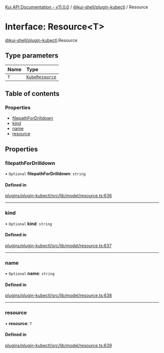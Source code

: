 [Kui API Documentation - v11.0.0](../README.md) / [@kui-shell/plugin-kubectl](../modules/kui_shell_plugin_kubectl.md) / Resource

# Interface: Resource<T\>

[@kui-shell/plugin-kubectl](../modules/kui_shell_plugin_kubectl.md).Resource

## Type parameters

| Name | Type                                                                  |
| :--- | :-------------------------------------------------------------------- |
| `T`  | [`KubeResource`](../modules/kui_shell_plugin_kubectl.md#kuberesource) |

## Table of contents

### Properties

- [filepathForDrilldown](kui_shell_plugin_kubectl.Resource.md#filepathfordrilldown)
- [kind](kui_shell_plugin_kubectl.Resource.md#kind)
- [name](kui_shell_plugin_kubectl.Resource.md#name)
- [resource](kui_shell_plugin_kubectl.Resource.md#resource)

## Properties

### filepathForDrilldown

• `Optional` **filepathForDrilldown**: `string`

#### Defined in

[plugins/plugin-kubectl/src/lib/model/resource.ts:636](https://github.com/kubernetes-sigs/kui/blob/kui/plugins/plugin-kubectl/src/lib/model/resource.ts#L636)

---

### kind

• `Optional` **kind**: `string`

#### Defined in

[plugins/plugin-kubectl/src/lib/model/resource.ts:637](https://github.com/kubernetes-sigs/kui/blob/kui/plugins/plugin-kubectl/src/lib/model/resource.ts#L637)

---

### name

• `Optional` **name**: `string`

#### Defined in

[plugins/plugin-kubectl/src/lib/model/resource.ts:638](https://github.com/kubernetes-sigs/kui/blob/kui/plugins/plugin-kubectl/src/lib/model/resource.ts#L638)

---

### resource

• **resource**: `T`

#### Defined in

[plugins/plugin-kubectl/src/lib/model/resource.ts:639](https://github.com/kubernetes-sigs/kui/blob/kui/plugins/plugin-kubectl/src/lib/model/resource.ts#L639)
